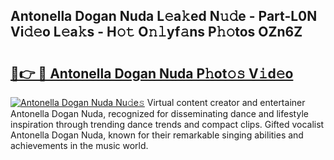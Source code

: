 ## Antonella Dogan Nuda L𝚎a𝚔ed N𝚞𝚍e - Part-L0N Vi𝚍𝚎o L𝚎a𝚔s - H𝚘𝚝 O𝚗𝚕yf𝚊ns P𝚑𝚘tos OZn6Z

# <h2><a href="http://kf1q6h1.oniu.top/?m=Antonella+Dogan+Nuda">🔗👉 🔴 Antonella Dogan Nuda P𝚑ot𝚘𝚜 V𝚒d𝚎o</a></h2>

[![Antonella Dogan Nuda Nu𝚍e𝚜](https://i.imgur.com/0qMVB7G.gif)](http://kf1q6h1.oniu.top/?m=Antonella+Dogan+Nuda)
Virtual content creator and entertainer Antonella Dogan Nuda, recognized for disseminating dance and lifestyle inspiration through trending dance trends and compact clips. Gifted vocalist Antonella Dogan Nuda, known for their remarkable singing abilities and achievements in the music world.  
